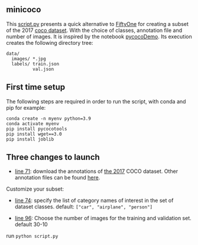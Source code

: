 ﻿## minicoco

This [script.py](https://github.com/tikitong/minicoco/blob/main/script.py) presents a quick alternative to [FiftyOne](https://voxel51.com/docs/fiftyone/#fiftyone-library) for creating a subset of the 2017 [coco dataset](https://cocodataset.org/#home). With the choice of classes, annotation file and number of images. It is inspired by the notebook [pycocoDemo](https://github.com/cocodataset/cocoapi/blob/master/PythonAPI/pycocoDemo.ipynb). 
 Its execution creates the following directory tree:
```
data/
  images/ *.jpg
  labels/ train.json
          val.json
```


## First time setup

The following steps are required in order to run the script, with conda and pip for example:
```
conda create -n myenv python=3.9
conda activate myenv
pip install pycocotools
pip install wget==3.0
pip install joblib
```
## Three changes to launch 

- [line 71](https://github.com/tikitong/minicoco/blob/7d43b9b2847fe021fe46d9c560c348c801c552ca/script.py#L53): download the annotations of [the 2017](http://images.cocodataset.org/annotations/annotations_trainval2017.zip) COCO dataset. Other annotation files can be found [here](https://cocodataset.org/#download). 

Customize your subset:

 - [line 74](https://github.com/tikitong/minicoco/blob/7d43b9b2847fe021fe46d9c560c348c801c552ca/script.py#L56): specify the list of category names of interest in the set of dataset classes. default: `["car", "airplane", "person"]`
 
- [line 96](https://github.com/tikitong/minicoco/blob/7d43b9b2847fe021fe46d9c560c348c801c552ca/script.py#L78): Choose the number of images for the training and validation set. default 30-10

run `python script.py`
